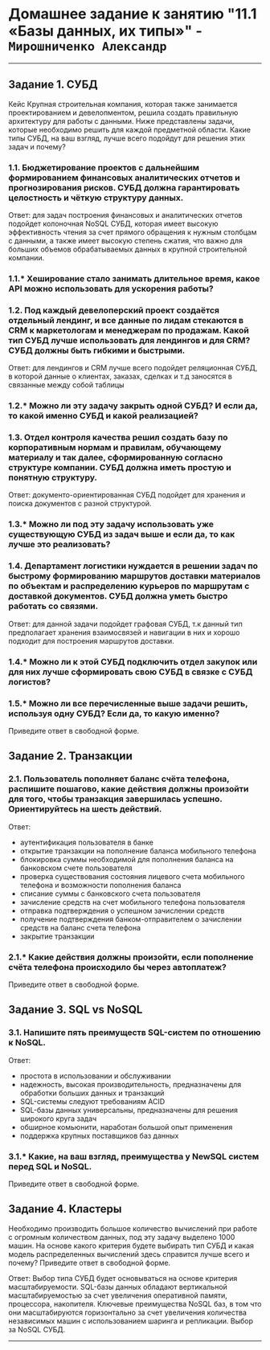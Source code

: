 # Домашнее задание к занятию "11.1 «Базы данных, их типы»" - `Мирошниченко Александр`

---

## Задание 1. СУБД
Кейс
Крупная строительная компания, которая также занимается проектированием и девелопментом, решила создать правильную архитектуру для работы с данными. Ниже представлены задачи, которые необходимо решить для каждой предметной области.
Какие типы СУБД, на ваш взгляд, лучше всего подойдут для решения этих задач и почему?

### 1.1. Бюджетирование проектов с дальнейшим формированием финансовых аналитических отчетов и прогнозирования рисков. СУБД должна гарантировать целостность и чёткую структуру данных.
 Ответ:  для задач построения  финансовых и аналитических отчетов   подойдет колоночная  NoSQL  СУБД, которая имеет высокую эффективность  чтения за счет прямого обращения к нужным столбцам с данными, а также имеет высокую степень сжатия, что важно для больших объемов обрабатываемых данных  в крупной строительной  компании. 

### 1.1.* Хеширование стало занимать длительное время, какое API можно использовать для ускорения работы?

### 1.2. Под каждый девелоперский проект создаётся отдельный лендинг, и все данные по лидам стекаются в CRM к маркетологам и менеджерам по продажам. Какой тип СУБД лучше использовать для лендингов и для CRM? СУБД должны быть гибкими и быстрыми.
 Ответ:   для лендингов и CRM лучше всего подойдет  реляционная СУБД,  в которой данные о клиентах, заказах, сделках и т.д  заносятся  в связанные между собой таблицы 

### 1.2.* Можно ли эту задачу закрыть одной СУБД? И если да, то какой именно СУБД и какой реализацией?
### 1.3. Отдел контроля качества решил создать базу по корпоративным нормам и правилам, обучающему материалу и так далее, сформированную согласно структуре компании. СУБД должна иметь простую и понятную структуру.
 Ответ:  документо-ориентированная СУБД   подойдет  для хранения  и поиска документов  с разной структурой.    

### 1.3.* Можно ли под эту задачу использовать уже существующую СУБД из задач выше и если да, то как лучше это реализовать?

### 1.4. Департамент логистики нуждается в решении задач по быстрому формированию маршрутов доставки материалов по объектам и распределению курьеров по маршрутам с доставкой документов. СУБД должна уметь быстро работать со связями.
  Ответ: для данной задачи подойдет  графовая  СУБД, т.к  данный тип предполагает хранения взаимосвязей и навигации в них и хорошо подходит для построения маршрутов доставки.

### 1.4.* Можно ли к этой СУБД подключить отдел закупок или для них лучше сформировать свою СУБД в связке с СУБД логистов?
### 1.5.* Можно ли все перечисленные выше задачи решить, используя одну СУБД? Если да, то какую именно?
Приведите ответ в свободной форме.

## Задание 2. Транзакции

### 2.1. Пользователь пополняет баланс счёта телефона, распишите пошагово, какие действия должны произойти для того, чтобы транзакция завершилась успешно. Ориентируйтесь на шесть действий.
  Ответ:  
 - аутентификация пользователя в банке
 - открытие транзакции на  пополнение  баланса мобильного телефона   
 - блокировка  суммы необходимой для  пополнения  баланса на банковском  счете пользователя
 - проверка  существования состояния  лицевого счета мобильного телефона  и возможности пополнения   баланса
 - списание  суммы с  банковского счета пользователя
 - зачисление средств на счет мобильного телефона пользователя
 - отправка подтверждения о  успешном  зачислении   средств 
 - получение подтверждения банком-отправителем о зачислении средств на баланс счета телефона
 - закрытие транзакции 

### 2.1.* Какие действия должны произойти, если пополнение счёта телефона происходило бы через автоплатеж?
Приведите ответ в свободной форме.

## Задание 3. SQL vs NoSQL
### 3.1. Напишите пять преимуществ SQL-систем по отношению к NoSQL.
 Ответ:  
- простота  в использовании и обслуживании
- надежность, высокая производительность, предназначены  для обработки больших данных и транзакций 
- SQL-системы  следуют требованиям  ACID
- SQL-базы данных  универсальны, предназначены для решения широкого круга задач
- обширное комьюнити, наработан большой опыт применения
- поддержка крупных поставщиков баз данных 

### 3.1.* Какие, на ваш взгляд, преимущества у NewSQL систем перед SQL и NoSQL.
Приведите ответ в свободной форме.

## Задание 4. Кластеры
Необходимо производить большое количество вычислений при работе с огромным количеством данных, под эту задачу выделено 1000 машин.
На основе какого критерия будете выбирать тип СУБД и какая модель распределенных вычислений здесь справится лучше всего и почему?
Приведите ответ в свободной форме.
   
   Ответ:   Выбор типа СУБД будет основываться на основе критерия масштабируемости.  SQL-базы данных обладают  вертикальной масштабируемостью за счет увеличения оперативной памяти, процессора, накопителя.  Ключевые преимущества NoSQL баз,  в том что они масштабируются горизонтально за счет  увеличения количества независимых машин с использованием шаринга и репликации. Выбор за NoSQL СУБД.

---
